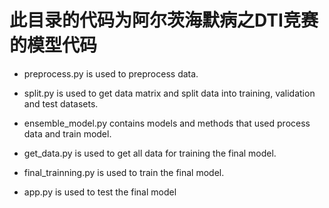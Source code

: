 # 此目录的代码为阿尔茨海默病之DTI竞赛的模型代码

- preprocess.py is used to preprocess data.

- split.py is used to get data matrix and split data into training, validation and test datasets.

- ensemble_model.py contains models and methods that used process data and train model.

- get_data.py is used to get all data for training the final model.

- final_trainning.py is used to train the final model.

- app.py is used to test the final model
